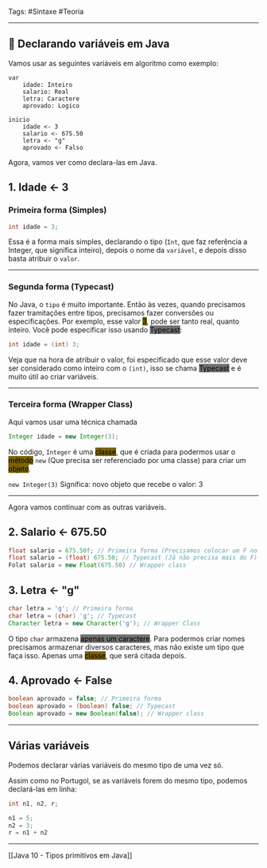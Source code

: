 Tags: #Sintaxe #Teoria 

---
## 🔨 Declarando variáveis em Java

Vamos usar as seguintes variáveis em algoritmo como exemplo:

```
var
	idade: Inteiro
	salario: Real
	letra: Caractere
	aprovado: Logico

inicio
	idade <- 3
	salario <- 675.50
	letra <- "g"
	aprovado <- Falso
```

Agora, vamos ver como declara-las em Java.

## 1. Idade <- 3

### Primeira forma (Simples)

```java
int idade = 3;
```

Essa é a forma mais simples, declarando o tipo (`Int`, que faz referência a Integer, que significa inteiro), depois o nome da `variável`, e depois disso basta atribuir o `valor`.

---
### Segunda forma (Typecast)

No Java, o `tipo` é muito importante. Então às vezes, quando precisamos fazer tramitações entre tipos, precisamos fazer conversões ou especificações. Por exemplo, esse valor <mark style="background: #7A6300;">3</mark>, pode ser tanto real, quanto inteiro. Você pode especificar isso usando <mark style="background: #727272;">Typecast</mark>:

```java
int idade = (int) 3;
```

Veja que na hora de atribuir o valor, foi especificado que esse valor deve ser considerado como inteiro com o `(int)`, isso se chama <mark style="background: #727272;">Typecast</mark> e é muito útil ao criar variáveis.

---
### Terceira forma (Wrapper Class)

Aqui vamos usar uma técnica chamada 

```java
Integer idade = new Integer(3);
```

No código, `Integer` é uma <mark style="background: #7A6300;">classe</mark>, que é criada para podermos usar o <mark style="background: #7A6300;">método</mark> `new` (Que precisa ser referenciado por uma classe) para criar um <mark style="background: #7A6300;">objeto</mark>.

`new Integer(3)` Significa: novo objeto que recebe o valor: 3

---

Agora vamos continuar com as outras variáveis.
## 2. Salario <- 675.50

```java
float salario = 675.50f; // Primeira forma (Precisamos colocar um F no final)
float salario = (float) 675.50; // Typecast (Já não precisa mais do F)
Folat salario = new Float(675.50) // Wrapper class
```

## 3. Letra <- "g"

```java
char letra = 'g'; // Primeira forma
char letra = (char) 'g'; // Typecast
Character letra = new Character('g'); // Wrapper Class
```

O tipo `char` armazena <mark style="background: #727272;">apenas um caractere</mark>. Para podermos criar nomes precisamos armazenar diversos caracteres, mas não existe um tipo que faça isso. Apenas uma <mark style="background: #7A6300;">classe</mark>, que será citada depois.

## 4. Aprovado <- False

```java
boolean aprovado = false; // Primeira forma
boolean aprovado = (boolean) false; // Typecast
Boolean aprovado = new Boolean(false); // Wrapper class
```

---

## Várias variáveis

Podemos declarar várias variáveis do mesmo tipo de uma vez só.

Assim como no Portugol, se as variáveis forem do mesmo tipo, podemos declará-las em linha:

```java
int n1, n2, r;

n1 = 5;
n2 = 3;
r = n1 + n2
```

---

[[Java 10 - Tipos primitivos em Java]]